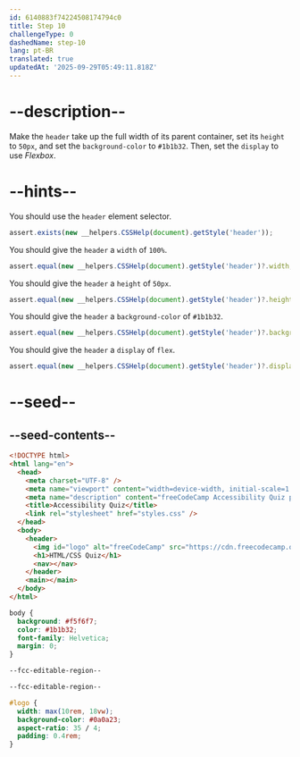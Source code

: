 ```yaml
---
id: 6140883f74224508174794c0
title: Step 10
challengeType: 0
dashedName: step-10
lang: pt-BR
translated: true
updatedAt: '2025-09-29T05:49:11.818Z'
---
```


# --description--

Make the `header` take up the full width of its parent container, set its `height` to `50px`, and set the `background-color` to `#1b1b32`. Then, set the `display` to use _Flexbox_.

# --hints--

You should use the `header` element selector.

```js
assert.exists(new __helpers.CSSHelp(document).getStyle('header'));
```

You should give the `header` a `width` of `100%`.

```js
assert.equal(new __helpers.CSSHelp(document).getStyle('header')?.width, '100%');
```

You should give the `header` a `height` of `50px`.

```js
assert.equal(new __helpers.CSSHelp(document).getStyle('header')?.height, '50px');
```

You should give the `header` a `background-color` of `#1b1b32`.

```js
assert.equal(new __helpers.CSSHelp(document).getStyle('header')?.backgroundColor, 'rgb(27, 27, 50)');
```

You should give the `header` a `display` of `flex`.

```js
assert.equal(new __helpers.CSSHelp(document).getStyle('header')?.display, 'flex');
```

# --seed--

## --seed-contents--

```html
<!DOCTYPE html>
<html lang="en">
  <head>
    <meta charset="UTF-8" />
    <meta name="viewport" content="width=device-width, initial-scale=1.0" />
    <meta name="description" content="freeCodeCamp Accessibility Quiz practice project" />
    <title>Accessibility Quiz</title>
    <link rel="stylesheet" href="styles.css" />
  </head>
  <body>
    <header>
      <img id="logo" alt="freeCodeCamp" src="https://cdn.freecodecamp.org/platform/universal/fcc_primary.svg">
      <h1>HTML/CSS Quiz</h1>
      <nav></nav>
    </header>
    <main></main>
  </body>
</html>

```

```css
body {
  background: #f5f6f7;
  color: #1b1b32;
  font-family: Helvetica;
  margin: 0;
}

--fcc-editable-region--

--fcc-editable-region--

#logo {
  width: max(10rem, 18vw);
  background-color: #0a0a23;
  aspect-ratio: 35 / 4;
  padding: 0.4rem;
}

```
